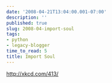 ```yaml
---
date: '2008-04-21T13:04:00.001-07:00'
description: ''
published: true
slug: 2008-04-import-soul
tags:
- python
- legacy-blogger
time_to_read: 5
title: Import Soul
---
```


<a href="http://xkcd.com/413/">http://xkcd.com/413/</a>